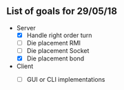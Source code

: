 ## List of goals for 29/05/18

- Server
	- [X] Handle right order turn
	- [ ] Die placement RMI
	- [ ] Die placement Socket
	- [X] Die placement bond
	
- Client
	- [ ] GUI or CLI implementations
	
